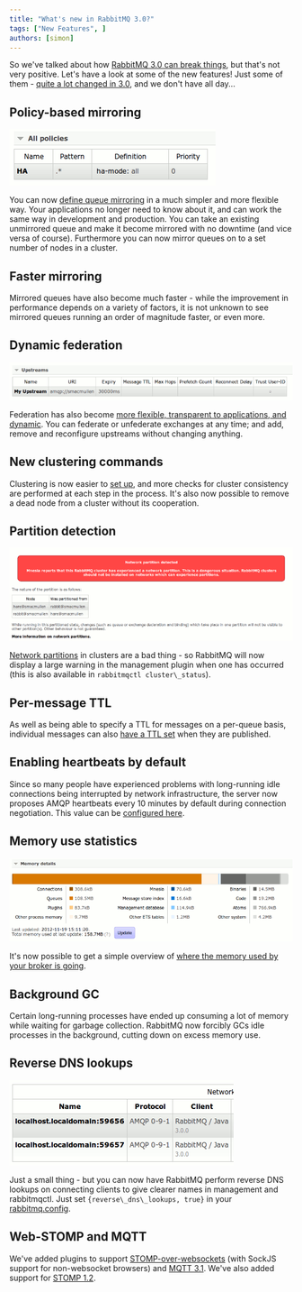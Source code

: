 ```yaml
---
title: "What's new in RabbitMQ 3.0?"
tags: ["New Features", ]
authors: [simon]
---
```


So we've talked about how [RabbitMQ 3.0 can break things](/posts/2012/11/breaking-things-with-rabbitmq-3-0), but that's not very positive. Let's have a look at some of the new features! Just some of them - [quite a lot changed in 3.0](https://www.rabbitmq.com/release-notes/README-3.0.0.txt), and we don't have all day...
<!-- truncate -->

## Policy-based mirroring

![](policy-ha.png)

You can now [define queue mirroring](https://www.rabbitmq.com/ha.html) in a much simpler and more flexible way. Your applications no longer need to know about it, and can work the same way in development and production. You can take an existing unmirrored queue and make it become mirrored with no downtime (and vice versa of course). Furthermore you can now mirror queues on to a set number of nodes in a cluster.

## Faster mirroring

Mirrored queues have also become much faster - while the improvement in performance depends on a variety of factors, it is not unknown to see mirrored queues running an order of magnitude faster, or even more.

## Dynamic federation

![](federation.png)

Federation has also become [more flexible, transparent to applications, and dynamic](https://www.rabbitmq.com/federation.html). You can federate or unfederate exchanges at any time; and add, remove and reconfigure upstreams without changing anything.

## New clustering commands

Clustering is now easier to [set up](https://www.rabbitmq.com/clustering.html), and more checks for cluster consistency are performed at each step in the process. It's also now possible to remove a dead node from a cluster without its cooperation.

## Partition detection

![](partition.png)

[Network partitions](https://www.rabbitmq.com/partitions.html) in clusters are a bad thing - so RabbitMQ will now display a large warning in the management plugin when one has occurred (this is also available in `rabbitmqctl cluster\_status`).

## Per-message TTL

As well as being able to specify a TTL for messages on a per-queue basis, individual messages can also [have a TTL set](https://www.rabbitmq.com/ttl.html#per-message-ttl) when they are published.

## Enabling heartbeats by default

Since so many people have experienced problems with long-running idle connections being interrupted by network infrastructure, the server now proposes AMQP heartbeats every 10 minutes by default during connection negotiation. This value can be [configured here](https://www.rabbitmq.com/configure.html#configuration-file).

## Memory use statistics

![](memory.png)

It's now possible to get a simple overview of [where the memory used by your broker is going](https://www.rabbitmq.com/memory-use.html).

## Background GC

Certain long-running processes have ended up consuming a lot of memory while waiting for garbage collection. RabbitMQ now forcibly GCs idle processes in the background, cutting down on excess memory use.

## Reverse DNS lookups

![](rdns.png)

Just a small thing - but you can now have RabbitMQ perform reverse DNS lookups on connecting clients to give clearer names in management and rabbitmqctl. Just set `{reverse\_dns\_lookups, true}` in your [rabbitmq.config](https://www.rabbitmq.com/configure.html#configuration-file).

## Web-STOMP and MQTT

We've added plugins to support [STOMP-over-websockets](/posts/2012/05/introducing-rabbitmq-web-stomp) (with SockJS support for non-websocket browsers) and [MQTT 3.1](https://www.ibm.com/developerworks/webservices/library/ws-mqtt/). We've also added support for [STOMP 1.2](http://stomp.github.com/stomp-specification-1.2.html).
